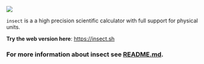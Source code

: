 

![](https://cdn.jsdelivr.net/gh/jakublevy/chocopkgs/icons/insect.png)

`insect` is a a high precision scientific calculator with full support for physical units.

**Try the web version here**: https://insect.sh

### For more information about insect see [README.md](https://github.com/sharkdp/insect/blob/master/README.md).